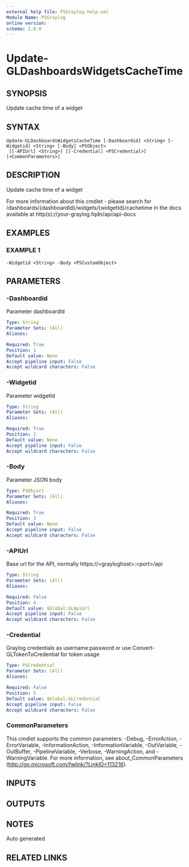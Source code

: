 ```yaml
---
external help file: PSGraylog-help.xml
Module Name: PSGraylog
online version:
schema: 2.0.0
---
```


# Update-GLDashboardsWidgetsCacheTime

## SYNOPSIS
Update cache time of a widget

## SYNTAX

```
Update-GLDashboardsWidgetsCacheTime [-Dashboardid] <String> [-Widgetid] <String> [-Body] <PSObject>
 [[-APIUrl] <String>] [[-Credential] <PSCredential>] [<CommonParameters>]
```

## DESCRIPTION
Update cache time of a widget


For more information about this cmdlet - please search for /dashboards/{dashboardId}/widgets/{widgetId}/cachetime in the docs available at http(s)://your-graylog.fqdn/api/api-docs

## EXAMPLES

### EXAMPLE 1
```
-Widgetid <String> -Body <PSCustomObject>
```

## PARAMETERS

### -Dashboardid
Parameter dashboardId

```yaml
Type: String
Parameter Sets: (All)
Aliases:

Required: True
Position: 1
Default value: None
Accept pipeline input: False
Accept wildcard characters: False
```

### -Widgetid
Parameter widgetId

```yaml
Type: String
Parameter Sets: (All)
Aliases:

Required: True
Position: 2
Default value: None
Accept pipeline input: False
Accept wildcard characters: False
```

### -Body
Parameter JSON body

```yaml
Type: PSObject
Parameter Sets: (All)
Aliases:

Required: True
Position: 3
Default value: None
Accept pipeline input: False
Accept wildcard characters: False
```

### -APIUrl
Base url for the API, normally https://\<grayloghost\>:\<port\>/api

```yaml
Type: String
Parameter Sets: (All)
Aliases:

Required: False
Position: 4
Default value: $Global:GLApiUrl
Accept pipeline input: False
Accept wildcard characters: False
```

### -Credential
Graylog credentials as username:password or use Convert-GLTokenToCredential for token usage

```yaml
Type: PSCredential
Parameter Sets: (All)
Aliases:

Required: False
Position: 5
Default value: $Global:GLCredential
Accept pipeline input: False
Accept wildcard characters: False
```

### CommonParameters
This cmdlet supports the common parameters: -Debug, -ErrorAction, -ErrorVariable, -InformationAction, -InformationVariable, -OutVariable, -OutBuffer, -PipelineVariable, -Verbose, -WarningAction, and -WarningVariable. For more information, see about_CommonParameters (http://go.microsoft.com/fwlink/?LinkID=113216).

## INPUTS

## OUTPUTS

## NOTES
Auto generated

## RELATED LINKS

